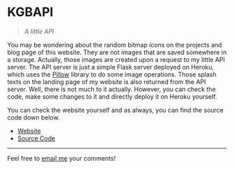 # KGBAPI
> _A little API_

You may be wondering about the random bitmap icons on the projects and blog page of this website. They are not images that are saved somewhere in a storage. Actually, those images are created upon a request to my little API server. The API server is just a simple Flask server deployed on Heroku, which uses the [Pillow](https://python-pillow.org/) library to do some image operations. Those splash texts on the landing page of my website is also returned from the API server. Well, there is not much to it actually. However, you can check the code, make some changes to it and directly deploy it on Heroku yourself.

You can check the website yourself and as always, you can find the source code down below.

* [Website](https://kgbapi.herokuapp.com/)
* [Source Code](https://github.com/kgbzen/kgbapi)

---
Feel free to [email me](mailto:kaangiray26@protonmail.com) your comments!